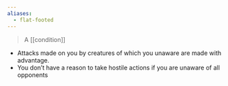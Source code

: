 ```yaml
---
aliases:
  - flat-footed
---
```


> A [[condition]]

- Attacks made on you by creatures of which you unaware are made with advantage. 
- You don’t have a reason to take hostile actions if you are unaware of all opponents
